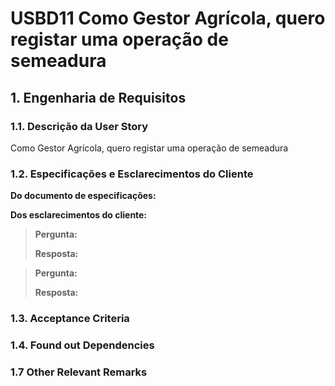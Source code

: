 # USBD11 Como Gestor Agrícola, quero registar uma operação de semeadura

## 1. Engenharia de Requisitos

### 1.1. Descrição da User Story

Como Gestor Agrícola, quero registar uma operação de semeadura

### 1.2. Especificações e Esclarecimentos do Cliente

**Do documento de especificações:**

**Dos esclarecimentos do cliente:**

> **Pergunta:**
>
> **Resposta:**

> **Pergunta:**
>
> **Resposta:**

### 1.3. Acceptance Criteria


### 1.4. Found out Dependencies


### 1.7 Other Relevant Remarks

